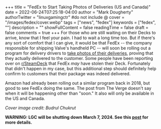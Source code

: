 +++
title = "FedEx to Start Taking Photos of Deliveries (US and Canada)"
date = 2022-06-24T07:25:18-04:00
author = "Mark Dougherty"
authorTwitter = "linuxgamingctr" #do not include @
cover = "/images/fedex/cover.webp"
tags = ["news", "fedex"]
keywords = ["fedex", ""]
description = ""
showFullContent = false
readingTime = false
draft = false
comments = true
+++
For those who are still waiting on their Decks to arrive, know that I feel your pain. I had to wait a long time too. But if there's any sort of comfort that I can give, it would be that FedEx -- the company responsible for shipping Valve's handheld PC -- will soon be rolling out a program for delivery drivers to [take photos of their deliveries](https://www.theverge.com/2022/6/22/23178645/fedex-delivery-photo-proof-front-door), proving that they actually delivered to the customer. Some people have been reporting over on [r/SteamDeck](https://www.reddit.com/r/SteamDeck/comments/u7mgxt/i_am_98_certain_fedex_attempted_to_steal_my_steam/) that FedEx *may* have stolen their Deck. Fortunately that didn't happen in my case, but this additional step should definitely help confirm to customers that their package was indeed delivered.

Amazon had already been rolling out a similar program back in 2018, but good to see FedEx doing the same. The post from The Verge doesn't say when it will be happening other than "soon." It also will only be available in the US and Canada.

*Cover image credit: Budrul Chukrut*

**WARNING: LGC will be shutting down March 7, 2024. See this [post](https://linuxgamingcentral.com/posts/the-end-of-lgc/) for more details.**
